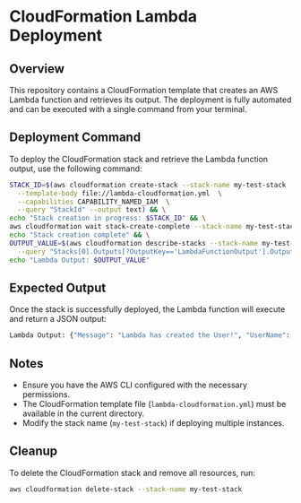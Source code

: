 # CloudFormation Lambda Deployment

## Overview
This repository contains a CloudFormation template that creates an AWS Lambda function and retrieves its output. The deployment is fully automated and can be executed with a single command from your terminal.

## Deployment Command
To deploy the CloudFormation stack and retrieve the Lambda function output, use the following command:

```sh
STACK_ID=$(aws cloudformation create-stack --stack-name my-test-stack  \
  --template-body file://lambda-cloudformation.yml  \
  --capabilities CAPABILITY_NAMED_IAM  \
  --query "StackId" --output text) && \
echo "Stack creation in progress: $STACK_ID" && \
aws cloudformation wait stack-create-complete --stack-name my-test-stack && \
echo "Stack creation complete" && \
OUTPUT_VALUE=$(aws cloudformation describe-stacks --stack-name my-test-stack  \
  --query "Stacks[0].Outputs[?OutputKey=='LambdaFunctionOutput'].OutputValue" --output text) && \
echo "Lambda Output: $OUTPUT_VALUE"
```

## Expected Output
Once the stack is successfully deployed, the Lambda function will execute and return a JSON output:

```sh
Lambda Output: {"Message": "Lambda has created the User!", "UserName": "The password is stored in the Secrets!"}
```

## Notes
- Ensure you have the AWS CLI configured with the necessary permissions.
- The CloudFormation template file (`lambda-cloudformation.yml`) must be available in the current directory.
- Modify the stack name (`my-test-stack`) if deploying multiple instances.

## Cleanup
To delete the CloudFormation stack and remove all resources, run:

```sh
aws cloudformation delete-stack --stack-name my-test-stack
```
